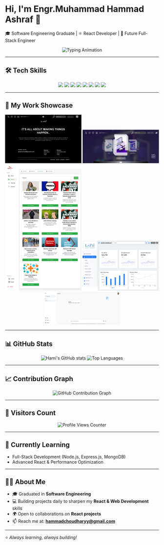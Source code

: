 # Hi, I'm Engr.Muhammad Hammad Ashraf 👋

🎓 Software Engineering Graduate | ⚛️ React Developer | 🚀 Future Full-Stack Engineer

<p align="center">
  <img src="https://readme-typing-svg.herokuapp.com?font=Fira+Code&size=22&duration=3000&pause=1000&color=00F7FF&center=true&vCenter=true&width=500&lines=React+Developer;Software+Engineering+Graduate;Frontend+Enthusiast;Future+Full+Stack+Engineer" alt="Typing Animation" />
</p>

---

## 🛠️ Tech Skills

<p align="center">
  <img src="https://img.shields.io/badge/HTML5-E34F26?style=for-the-badge&logo=html5&logoColor=white" />
  <img src="https://img.shields.io/badge/CSS3-1572B6?style=for-the-badge&logo=css3&logoColor=white" />
  <img src="https://img.shields.io/badge/Bootstrap-563D7C?style=for-the-badge&logo=bootstrap&logoColor=white" />
  <img src="https://img.shields.io/badge/Tailwind_CSS-38B2AC?style=for-the-badge&logo=tailwind-css&logoColor=white" />
  <img src="https://img.shields.io/badge/JavaScript-F7DF1E?style=for-the-badge&logo=javascript&logoColor=black" />
  <img src="https://img.shields.io/badge/React-20232A?style=for-the-badge&logo=react&logoColor=61DAFB" />
  <img src="https://img.shields.io/badge/Git-F05032?style=for-the-badge&logo=git&logoColor=white" />
  <img src="https://img.shields.io/badge/GitHub-181717?style=for-the-badge&logo=github&logoColor=white" />
</p>

---

## 📸 My Work Showcase

<p align="center">
  <img src="./screenshot1.png" width="250" />
  <img src="./screenshot2.png" width="250" />
  <img src="./screenshot3.png" width="250" />
  <img src="./screenshot4.png" width="250" />
  <img src="./screenshot5.png" width="250" />
</p>

---

## 📊 GitHub Stats

<p align="center">
  <img src="https://github-readme-stats.vercel.app/api?username=F20RSEEN1M01023H&show_icons=true&theme=tokyonight" alt="Hami's GitHub stats" height="160"/>
  <img src="https://github-readme-stats.vercel.app/api/top-langs/?username=F20RSEEN1M01023H&layout=compact&theme=tokyonight" alt="Top Languages" height="160"/>
</p>

---

## 📈 Contribution Graph

<p align="center">
  <img src="https://github-readme-activity-graph.vercel.app/graph?username=F20RSEEN1M01023H&theme=tokyo-night&hide_border=true" alt="GitHub Contribution Graph" />
</p>

---

## 👀 Visitors Count

<p align="center">
  <img src="https://komarev.com/ghpvc/?username=F20RSEEN1M01023H&label=Profile+Views&color=blue&style=flat" alt="Profile Views Counter" />
</p>

---

## 🌱 Currently Learning

- Full-Stack Development (Node.js, Express.js, MongoDB)
- Advanced React & Performance Optimization

---

## 👨‍💻 About Me

- 🎓 Graduated in **Software Engineering**
- 💻 Building projects daily to sharpen my **React & Web Development** skills
- 🌍 Open to collaborations on **React projects**
- 📫 Reach me at: **hammadchoudharyy@gmail.com**

---

⭐ _Always learning, always building!_
